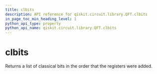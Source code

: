 ```yaml
---
title: clbits
description: API reference for qiskit.circuit.library.QFT.clbits
in_page_toc_min_heading_level: 1
python_api_type: property
python_api_name: qiskit.circuit.library.QFT.clbits
---
```


# clbits

Returns a list of classical bits in the order that the registers were added.

